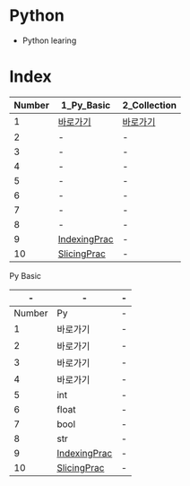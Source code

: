 # Python

- Python learing

# Index

|Number|1_Py_Basic|2_Collection|
|-|-|-|
|1|[바로가기](./Python/1_Py_Basic/1.py)|[바로가기](./Python/2_Collection/1_list.py)|
|2|-|-|
|3|-|-|
|4|-|-|
|5|-|-|
|6|-|-|
|7|-|-|
|8|-|-|
|9|[IndexingPrac](./Python/1_Py_Basic/IndexingPrac.py)|-|
|10|[SlicingPrac](./Python/1_Py_Basic/SlicingPrac.py)|-|

Py Basic

|-|-|-|
|-|-|-|
|Number|Py|-|
|1|바로가기|-|
|2|바로가기|-|
|3|바로가기|-|
|4|바로가기|-|
|5|int|-|
|6|float|-|
|7|bool|-|
|8|str|-|
|9|[IndexingPrac](./Python/1_Py_Basic/IndexingPrac.py)|-|
|10|[SlicingPrac](./Python/1_Py_Basic/SlicingPrac.py)|-|

